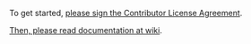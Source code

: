 To get started, [please sign the Contributor License Agreement](https://www.clahub.com/agreements/wekan/wekan).

[Then, please read documentation at wiki](https://github.com/wekan/wekan/wiki).

